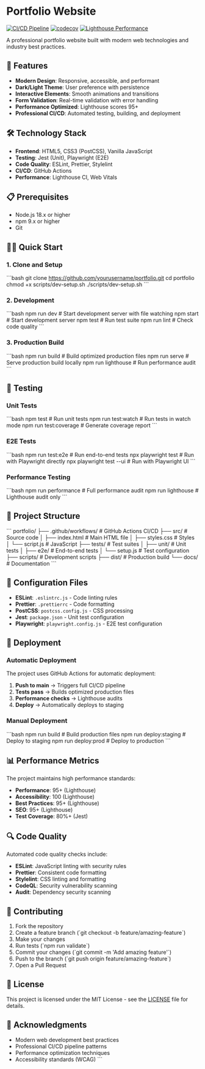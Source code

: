 # Portfolio Website

[![CI/CD Pipeline](https://github.com/yourusername/portfolio/actions/workflows/main.yml/badge.svg)](https://github.com/yourusername/portfolio/actions/workflows/main.yml)
[![codecov](https://codecov.io/gh/yourusername/portfolio/branch/main/graph/badge.svg)](https://codecov.io/gh/yourusername/portfolio)
[![Lighthouse Performance](https://img.shields.io/badge/lighthouse-95%2B-brightgreen)](https://github.com/yourusername/portfolio/actions)

A professional portfolio website built with modern web technologies and industry best practices.

## 🚀 Features

- **Modern Design**: Responsive, accessible, and performant
- **Dark/Light Theme**: User preference with persistence
- **Interactive Elements**: Smooth animations and transitions
- **Form Validation**: Real-time validation with error handling  
- **Performance Optimized**: Lighthouse scores 95+
- **Professional CI/CD**: Automated testing, building, and deployment

## 🛠️ Technology Stack

- **Frontend**: HTML5, CSS3 (PostCSS), Vanilla JavaScript
- **Testing**: Jest (Unit), Playwright (E2E)
- **Code Quality**: ESLint, Prettier, Stylelint
- **CI/CD**: GitHub Actions
- **Performance**: Lighthouse CI, Web Vitals

## 📋 Prerequisites

- Node.js 18.x or higher
- npm 9.x or higher
- Git

## 🏃‍♂️ Quick Start

### 1. Clone and Setup
\`\`\`bash
git clone https://github.com/yourusername/portfolio.git
cd portfolio
chmod +x scripts/dev-setup.sh
./scripts/dev-setup.sh
\`\`\`

### 2. Development
\`\`\`bash
npm run dev        # Start development server with file watching
npm start          # Start development server
npm test           # Run test suite
npm run lint       # Check code quality
\`\`\`

### 3. Production Build
\`\`\`bash
npm run build      # Build optimized production files
npm run serve      # Serve production build locally
npm run lighthouse # Run performance audit
\`\`\`

## 🧪 Testing

### Unit Tests
\`\`\`bash
npm test                    # Run unit tests
npm run test:watch          # Run tests in watch mode
npm run test:coverage       # Generate coverage report
\`\`\`

### E2E Tests
\`\`\`bash
npm run test:e2e           # Run end-to-end tests
npx playwright test        # Run with Playwright directly
npx playwright test --ui   # Run with Playwright UI
\`\`\`

### Performance Testing
\`\`\`bash
npm run performance        # Full performance audit
npm run lighthouse         # Lighthouse audit only
\`\`\`

## 📂 Project Structure

\`\`\`
portfolio/
├── .github/workflows/     # GitHub Actions CI/CD
├── src/                   # Source code
│   ├── index.html        # Main HTML file
│   ├── styles.css        # Styles
│   └── script.js         # JavaScript
├── tests/                 # Test suites
│   ├── unit/             # Unit tests
│   ├── e2e/              # End-to-end tests
│   └── setup.js          # Test configuration
├── scripts/               # Development scripts
├── dist/                  # Production build
└── docs/                  # Documentation
\`\`\`

## 🔧 Configuration Files

- **ESLint**: `.eslintrc.js` - Code linting rules
- **Prettier**: `.prettierrc` - Code formatting
- **PostCSS**: `postcss.config.js` - CSS processing
- **Jest**: `package.json` - Unit test configuration
- **Playwright**: `playwright.config.js` - E2E test configuration

## 🚀 Deployment

### Automatic Deployment
The project uses GitHub Actions for automatic deployment:

1. **Push to main** → Triggers full CI/CD pipeline
2. **Tests pass** → Builds optimized production files  
3. **Performance checks** → Lighthouse audits
4. **Deploy** → Automatically deploys to staging

### Manual Deployment
\`\`\`bash
npm run build              # Build production files
npm run deploy:staging     # Deploy to staging
npm run deploy:prod        # Deploy to production
\`\`\`

## 📊 Performance Metrics

The project maintains high performance standards:

- **Performance**: 95+ (Lighthouse)
- **Accessibility**: 100 (Lighthouse)  
- **Best Practices**: 95+ (Lighthouse)
- **SEO**: 95+ (Lighthouse)
- **Test Coverage**: 80%+ (Jest)

## 🔍 Code Quality

Automated code quality checks include:

- **ESLint**: JavaScript linting with security rules
- **Prettier**: Consistent code formatting
- **Stylelint**: CSS linting and formatting
- **CodeQL**: Security vulnerability scanning
- **Audit**: Dependency security scanning

## 🤝 Contributing

1. Fork the repository
2. Create a feature branch (\`git checkout -b feature/amazing-feature\`)
3. Make your changes
4. Run tests (\`npm run validate\`)
5. Commit your changes (\`git commit -m 'Add amazing feature'\`)
6. Push to the branch (\`git push origin feature/amazing-feature\`)
7. Open a Pull Request

## 📄 License

This project is licensed under the MIT License - see the [LICENSE](LICENSE) file for details.

## 🙏 Acknowledgments

- Modern web development best practices
- Professional CI/CD pipeline patterns
- Performance optimization techniques
- Accessibility standards (WCAG)
\`\`\`